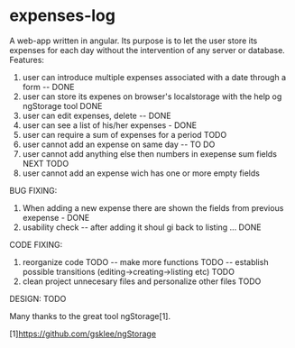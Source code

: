 # expenses-log
A web-app written in angular. Its purpose is to let the user store its expenses for each day without the intervention of any server or database.
Features:
1. user can introduce multiple expenses associated with a date through a form -- DONE
2. user can store its expenes on browser's localstorage with the help og ngStorage tool DONE
3. user can edit  expenses, delete -- DONE
4. user can see a list of his/her expenses - DONE
5. user can require a sum of expenses for a period TODO
6. user cannot add an expense on same day -- TO DO
7. user cannot add anything else then numbers in exepense sum fields NEXT TODO
8. user cannot add an expense wich has one or more empty fields

BUG FIXING:
1. When adding a new expense there are shown the fields from previous exepense - DONE
2. usability check -- after adding it shoul gi back to listing ... DONE

CODE FIXING:
1. reorganize code TODO 
	-- make more functions TODO
	-- establish possible transitions (editing->creating->listing etc) TODO
2. clean project unnecesary files and personalize other files TODO

DESIGN:
TODO
		

Many thanks to the great tool ngStorage[1].


[1]https://github.com/gsklee/ngStorage
